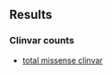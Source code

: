 ## Results

### Clinvar counts
* [total missense clinvar](https://render.githubusercontent.com/view/ipynb?commit=db4dbaabd77ce9600cf2ebf2d61d579deebf7224&enc_url=68747470733a2f2f7261772e67697468756275736572636f6e74656e742e636f6d2f73616d6573656e73652f6d616864695f6570692f646234646261616264373763653936303063663265626632643631643537396465656266373232342f6e6f7465626f6f6b732f636c696e7661722d7265706f72742e6970796e623f746f6b656e3d41414e6e3979647859724c6834736d344f6e4153384d4c36585f50774e5370336b7335615242484b7741253344253344&nwo=samesense%2Fmahdi_epi&path=notebooks%2Fclinvar-report.ipynb&repository_id=99615033&repository_type=Repository#clinvar-summary)
